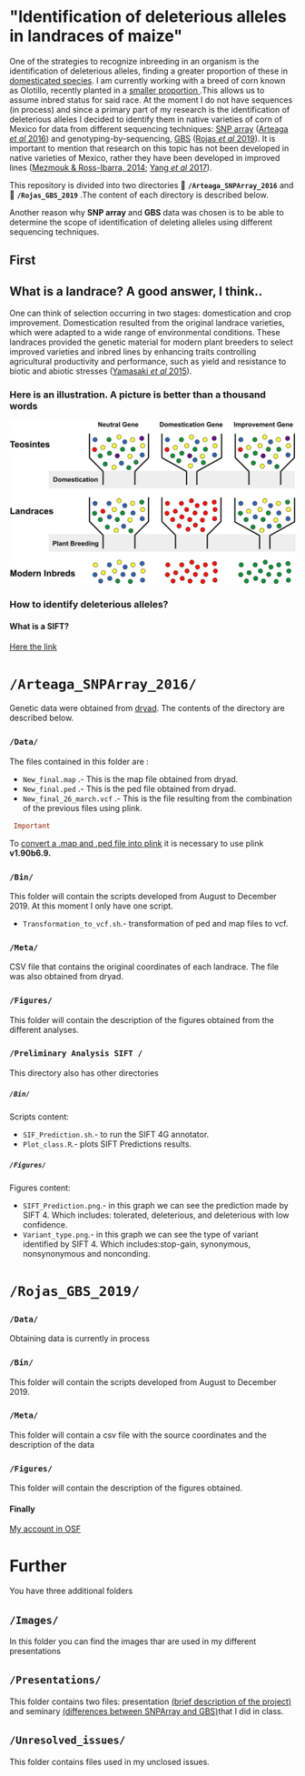 # "Identification of deleterious alleles in landraces of maize"

One of the strategies to recognize inbreeding in an organism is the identification of deleterious alleles, finding a greater proportion of these in [domesticated species](https://www.ncbi.nlm.nih.gov/pmc/articles/PMC5786255/ ). I am currently working with a breed of corn known as Olotillo, recently planted in a [smaller proportion ](https://www.sciencedirect.com/science/article/abs/pii/S0305750X01000134).This allows us to assume inbred status for said race. At the moment I do not have sequences (in process) and since a primary part of my research is the identification of deleterious alleles I decided to identify them in native varieties of corn of Mexico for data from different sequencing techniques: [SNP array](https://www.ncbi.nlm.nih.gov/pmc/articles/PMC2715261/) ([Arteaga *et al* 2016](https://www.ncbi.nlm.nih.gov/pmc/articles/PMC4778591/)) and genotyping-by-sequencing, [GBS](https://www.ncbi.nlm.nih.gov/pmc/articles/PMC5745977/) ([Rojas *et al* 2019](https://www.pnas.org/content/116/42/21302)). It is important to mention that research on this topic has not been developed in native varieties of Mexico, rather they have been developed in improved lines ([Mezmouk & Ross-Ibarra, 2014](https://www.ncbi.nlm.nih.gov/pmc/articles/PMC3887532/); [Yang *et al* 2017](https://journals.plos.org/plosgenetics/article?id=10.1371/journal.pgen.1007019)). 

   This repository is divided into two directories :file_folder: **`/Arteaga_SNPArray_2016`** and :file_folder: **`/Rojas_GBS_2019`** .The content of each directory is described below.
   
   Another reason why **SNP array** and **GBS** data was chosen is to be able to determine the scope of identification of deleting alleles using different sequencing techniques.

## First 

## What is a landrace? A good answer, I think..

One can think of selection occurring in two stages: domestication and crop improvement. Domestication resulted from the original landrace varieties, which were adapted to a wide range of environmental conditions. These landraces provided the genetic material for modern plant breeders to select improved varieties and inbred lines by enhancing traits controlling agricultural productivity and performance, such as yield and resistance to biotic and abiotic stresses ([Yamasaki *et al* 2015](http://www.plantcell.org/content/17/11/2859)).

### Here is an illustration. A picture is better than a thousand words

!["What_landrace"](https://github.com/Duhyadi/Deleterious-alleles-in-landraces-of-maize/blob/master/Images/What_landrace.jpg)

### How to identify deleterious alleles?

#### What is a SIFT?

[Here the link](https://sift.bii.a-star.edu.sg/)


#  `/Arteaga_SNPArray_2016/`

Genetic data were obtained from [dryad](https://datadryad.org/resource/doi:10.5061/dryad.4t20n). 
The contents of the directory are described below.

### `/Data/`

The files contained in this folder are :

* `New_final.map` .- This is the map file obtained from dryad.
* `New_final.ped` .- This is the ped file obtained from dryad.
* `New_final_26_march.vcf` .- This is the file resulting from the combination of the previous files using plink.

```prolog
 Important
  ``` 
  To [convert a .map and .ped file into plink](https://github.com/Duhyadi/Deleterious-alleles-in-landraces-of-maize/issues/8) it is necessary to use plink **v1.90b6.9.** 

### `/Bin/`

This folder will contain the scripts developed from August to December 2019. At this moment I only have one script.

* `Transformation_to_vcf.sh`.- transformation of ped and map files to vcf.

### `/Meta/`

CSV file that contains the original coordinates of each landrace. The file was also obtained from dryad.


### `/Figures/`

This folder will contain the description of the figures obtained from the different analyses.

### `/Preliminary Analysis SIFT /`

This directory also has other directories

##### `/Bin/`
Scripts content:

* `SIF_Prediction.sh`.- to run the SIFT 4G annotator.
* `Plot_class.R`.- plots SIFT Predictions results.

##### `/Figures/`

Figures content:

* `SIFT_Prediction.png`.- in this graph we can see the prediction made by SIFT 4. Which includes: tolerated, deleterious, and deleterious with low confidence.
* `Variant_type.png`.- in this graph we can see the type of variant identified by SIFT 4. Which includes:stop-gain, synonymous, nonsynonymous and nonconding.


# `/Rojas_GBS_2019/`

### `/Data/`
Obtaining data is currently in process

### `/Bin/`

This folder will contain the scripts developed from August to December 2019.

### `/Meta/`

This folder will contain a csv file with the source coordinates and the description of the data

### `/Figures/`

This folder will contain the description of the figures obtained.

#### Finally

[My account in OSF](https://osf.io/tza5v/files/)

# Further

You have three additional folders

## `/Images/`

In this folder you can find the images thar are used in my different presentations

## `/Presentations/`

This folder contains two files: presentation [(brief description of the project)](https://github.com/Duhyadi/Deleterious-alleles-in-landraces-of-maize/blob/master/Presentations/Presentation.pdf) and seminary [(differences between SNPArray and GBS)](https://github.com/Duhyadi/Deleterious-alleles-in-landraces-of-maize/blob/master/Presentations/Seminary_I.pdf)that I did in class.

## `/Unresolved_issues/`

This folder contains files used in my unclosed issues.
